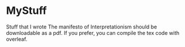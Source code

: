 # MyStuff
Stuff that I wrote
The manifesto of Interpretationism should be downloadable as a pdf. If you prefer, you can compile the tex code with overleaf.
